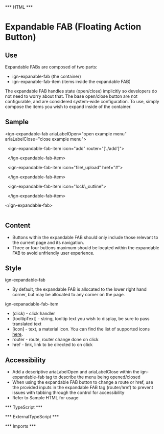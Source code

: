 *** HTML ***
# Expandable FAB (Floating Action Button)

## Use
Expandable FABs are composed of two parts:
* ign-expanable-fab (the container)
* ign-expanable-fab-item (items inside the expandable FAB)

The expandable FAB handles state (open/close) implicitly so developers do not need to worry about that.
    The base open/close button are not configurable, and are considered system-wide configuration. To use,
    simply compose the items you wish to expand inside of the container.

## Sample
<mat-tab-group>
    <mat-tab label="Component Sample"><div class="tab-height">
        <div id ="element" ><ign-expandable-fab ariaLabelOpen="open example menu" ariaLabelClose="close example menu" style="position:relative; right: unset !important; bottom: unset !important;">
            <ign-expandable-fab-item icon="add">
            </ign-expandable-fab-item >
            <ign-expandable-fab-item icon="file\_upload">
            </ign-expandable-fab-item >
            <ign-expandable-fab-item icon="lock\_outline">
            </ign-expandable-fab-item >
        </ign-expandable-fab></div>
    </div></mat-tab>
    <mat-tab label="HTML"><div class="tab-height">
        <table style="width:100%">
            <p>&lt;ign-expandable-fab ariaLabelOpen="open example menu" ariaLabelClose="close example menu"&gt;</p>
            <p>   &nbsp;&nbsp;&lt;ign-expandable-fab-item icon="add" router="['./add']"&gt;</p>
            <p>   &nbsp;&nbsp;&lt;/ign-expandable-fab-item&gt;</p>
            <p>   &nbsp;&nbsp;&lt;ign-expandable-fab-item icon="file\_upload" href="#"&gt;</p>
            <p>   &nbsp;&nbsp;&lt;/ign-expandable-fab-item&gt;</p>
            <p>   &nbsp;&nbsp;&lt;ign-expandable-fab-item icon="lock\_outline"&gt;</p>
            <p>   &nbsp;&nbsp;&lt;/ign-expandable-fab-item&gt;</p>
            <p>   &lt;/ign-expandable-fab&gt;</p>
        </table></div>
    </mat-tab>
</mat-tab-group>

## Content

* Buttons within the expandable FAB should only include those relevant to the current page and its navigation.
* Three or four buttons maximum should be located within the expandable FAB to avoid unfriendly user experience.


## Style

ign-expandable-fab

* By default, the expandable FAB is allocated to the lower right hand corner, but may be allocated to any corner on the page.

ign-expanadable-fab-item

* (click) - click handler
* [tooltipText] - string, tooltip text you wish to display, be sure to pass translated text
* [icon] - text, a material icon. You can find the list of supported icons [here](https://material.io/icons/).
* router - route, router change done on click
* href - link, link to be directed to on click

## Accessibility

* Add a descriptive ariaLabelOpen and ariaLabelClose within the ign-expandable-fab tag to describe the menu being opened/closed
* When using the expandable FAB button to change a route or href, use the provided inputs in the expandable FAB tag (router/href) to prevent issues with tabbing through the control for accessibility
* Refer to Sample HTML for usage

*** TypeScript *** 

*** ExternalTypeScript ***

*** Imports ***